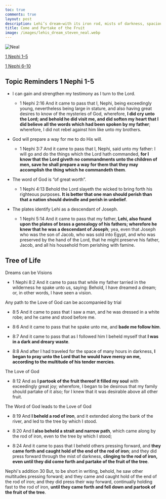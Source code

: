 ```yaml
---
toc: true
comments: true
layout: post
description: Lehi’s dream—with its iron rod, mists of darkness, spacious building, and tree with “most sweet” fruit—is an inspiring invitation to receive the blessings of the Savior’s love and atoning sacrifice.
title: Come and Partake of the Fruit
image: /images/lehis_dream_steven_neal.webp
---
```


![Neal]({{site.baseurl}}/images/lehis_dream_steven_neal.webp)

[1 Nephi 1–5](https://www.churchofjesuschrist.org/study/manual/come-follow-me-for-home-and-church-book-of-mormon-2024/02?lang=eng)

[1 Nephi 6–10](https://www.churchofjesuschrist.org/study/manual/come-follow-me-for-home-and-church-book-of-mormon-2024/03?lang=eng)

## Topic Reminders 1 Nephi 1-5

- I can gain and strengthen my testimony as I turn to the Lord.
  - 1 Nephi 2:16 And it came to pass that I, Nephi, being exceedingly young, nevertheless being large in stature, and also having great desires to know of the mysteries of God, wherefore, **I did cry unto the Lord; and behold he did visit me, and did soften my heart that I did believe all the words which had been spoken by my father**; wherefore, I did not rebel against him like unto my brothers.

- God will prepare a way for me to do His will.
  - 1 Nephi 3:7 And it came to pass that I, Nephi, said unto my father: I will go and do the things which the Lord hath commanded, **for I know that the Lord giveth no commandments unto the children of men, save he shall prepare a way for them that they may accomplish the thing which he commandeth them**.

- The word of God is “of great worth”.
  - 1 Nephi 4:13 Behold the Lord slayeth the wicked to bring forth his righteous purposes. **It is better that one man should perish than that a nation should dwindle and perish in unbelief**.

- The plates identify Lehi as a descendant of Joseph.
  - 1 Nephi 5:14 And it came to pass that my father, **Lehi, also found upon the plates of brass a genealogy of his fathers; wherefore he knew that he was a descendant of Joseph**; yea, even that Joseph who was the son of Jacob, who was sold into Egypt, and who was preserved by the hand of the Lord, that he might preserve his father, Jacob, and all his household from perishing with famine.

## Tree of Life
Dreams can be Visions
- 1 Nephi 8:2 And it came to pass that while my father tarried in the wilderness he spake unto us, saying: Behold, I have dreamed a dream; or, in other words, I have seen a vision.

Any path to the Love of God can be accompanied by trial
- 8:5 And it came to pass that I saw a man, and he was dressed in a white robe; and he came and stood before me.

- 8:6 And it came to pass that he spake unto me, and **bade me follow him**.

- 8:7 And it came to pass that as I followed him I beheld myself that **I was in a dark and dreary waste**.

- 8:8 And after I had traveled for the space of many hours in darkness, **I began to pray unto the Lord that he would have mercy on me, according to the multitude of his tender mercies**.

The Love of God
- 8:12 And as **I partook of the fruit thereof it filled my soul** with exceedingly great joy; wherefore, I began to be desirous that my family should partake of it also; for I knew that it was desirable above all other fruit.

The Word of God leads to the Love of God
- 8:19 And **I beheld a rod of iron**, and it extended along the bank of the river, and led to the tree by which I stood.

- 8:20 And **I also beheld a strait and narrow path**, which came along by the rod of iron, even to the tree by which I stood;

- 8:24 And it came to pass that I beheld others pressing forward, and **they came forth and caught hold of the end of the rod of iron**; and they did press forward through the mist of darkness, **clinging to the rod of iron, even until they did come forth and partake of the fruit of the tree**.

Nephi's addition
30 But, to be short in writing, behold, he saw other multitudes pressing forward; and they came and caught hold of the end of the rod of iron; and they did press their way forward, continually holding fast to the rod of iron, **until they came forth and fell down and partook of the fruit of the tree**.